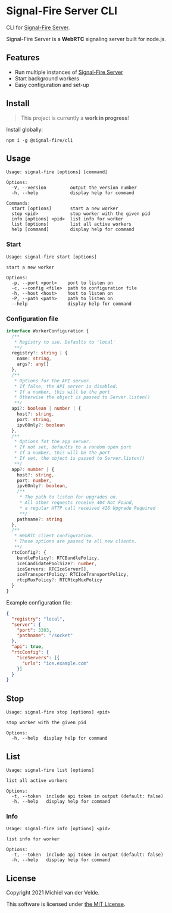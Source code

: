 # Signal-Fire Server CLI

CLI for [Signal-Fire Server](https://github.com/Signal-Fire/server).

Signal-Fire Server is a __WebRTC__ signaling server built for node.js.

## Features

* Run multiple instances of [Signal-Fire Server](https://github.com/Signal-Fire/server)
* Start background workers
* Easy configuration and set-up

## Install

> This project is currently a __work in progress__!

Install globally:

```
npm i -g @signal-fire/cli
```

## Usage

```
Usage: signal-fire [options] [command]

Options:
  -V, --version         output the version number
  -h, --help            display help for command

Commands:
  start [options]       start a new worker
  stop <pid>            stop worker with the given pid
  info [options] <pid>  list info for worker
  list [options]        list all active workers
  help [command]        display help for command
```

### Start

```
Usage: signal-fire start [options]

start a new worker

Options:
  -p, --port <port>    port to listen on
  -c, --config <file>  path to configuration file
  -h, --host <host>    host to listen on
  -P, --path <path>    path to listen on
  --help               display help for command
```

### Configuration file

```ts
interface WorkerConfiguration {
  /**
   * Registry to use. Defaults to 'local' 
   **/
  registry?: string | {
    name: string,
    args?: any[]
  },
  /**
   * Options for the API server.
   * If false, the API server is disabled.
   * If a number, this will be the port
   * Otherwise the object is passed to Server.listen()
   **/
  api?: boolean | number | {
    host?: string,
    port: string,
    ipv6Only?: boolean
  },
  /**
   * Options fot the app server.
   * If not set, defaults to a random open port
   * If a number, this will be the port
   * If set, the object is passed to Server.listen()
   **/
  app?: number | {
    host?: string,
    port: number,
    ipv6Only?: boolean,
    /**
     * The path to listen for upgrades on.
     * All other requests receive 404 Not Found,
     * a regular HTTP call received 426 Upgrade Required
     **/
    pathname?: string
  },
  /**
   * WebRTC client configuration.
   * These options are passed to all new clients.
   **/
  rtcConfig?: {
    bundlePolicy?: RTCBundlePolicy,
    iceCandidatePoolSize?: number,
    iceServers: RTCIceServer[],
    iceTransportPolicy: RTCIceTransportPolicy,
    rtcpMuxPolicy?: RTCRtcpMuxPolicy
  }
}
```

Example configuration file:

```json
{
  "registry": "local",
  "server": {
    "port": 3303,
    "pathname": "/socket"
  },
  "api": true,
  "rtcConfig": {
    "iceServers": [{
      "urls": "ice.example.com"
    }]
  }
}
```

## Stop

```
Usage: signal-fire stop [options] <pid>

stop worker with the given pid

Options:
  -h, --help  display help for command
```

## List

```
Usage: signal-fire list [options]

list all active workers

Options:
  -t, --token  include api token in output (default: false)
  -h, --help   display help for command
```

### Info

```
Usage: signal-fire info [options] <pid>

list info for worker

Options:
  -t, --token  include api token in output (default: false)
  -h, --help   display help for command
```

## License

Copyright 2021 Michiel van der Velde.

This software is licensed under [the MIT License](LICENSE).
